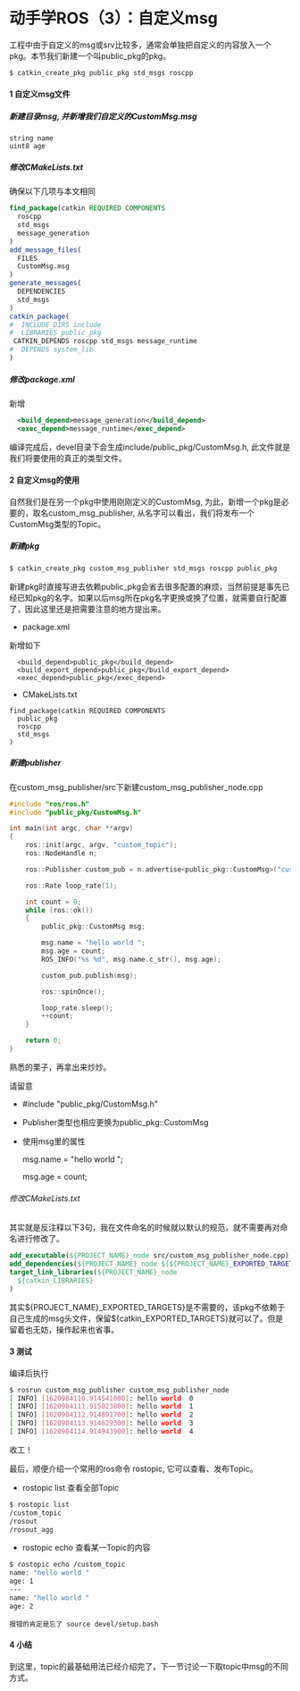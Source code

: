 # 动手学ROS（3）：自定义msg

工程中由于自定义的msg或srv比较多，通常会单独把自定义的内容放入一个pkg。本节我们新建一个叫public_pkg的pkg。

```bash
$ catkin_create_pkg public_pkg std_msgs roscpp
```

#### 1 自定义msg文件

##### 新建目录msg, 并新增我们自定义的CustomMsg.msg

```
string name
uint8 age
```

##### 修改CMakeLists.txt

确保以下几项与本文相同

```cmake
find_package(catkin REQUIRED COMPONENTS
  roscpp
  std_msgs
  message_generation
)
add_message_files(
  FILES
  CustomMsg.msg
)
generate_messages(
  DEPENDENCIES
  std_msgs
)
catkin_package(
#  INCLUDE_DIRS include
#  LIBRARIES public_pkg
 CATKIN_DEPENDS roscpp std_msgs message_runtime
#  DEPENDS system_lib
)
```

##### 修改package.xml

新增

```xml
  <build_depend>message_generation</build_depend>
  <exec_depend>message_runtime</exec_depend>
```

编译完成后，devel目录下会生成include/public_pkg/CustomMsg.h, 此文件就是我们将要使用的真正的类型文件。

#### 2 自定义msg的使用

自然我们是在另一个pkg中使用刚刚定义的CustomMsg, 为此，新增一个pkg是必要的，取名custom_msg_publisher, 从名字可以看出，我们将发布一个CustomMsg类型的Topic。

##### 新建pkg

```bash
$ catkin_create_pkg custom_msg_publisher std_msgs roscpp public_pkg
```

新建pkg时直接写进去依赖public_pkg会省去很多配置的麻烦，当然前提是事先已经已知pkg的名字。如果以后msg所在pkg名字更换或换了位置，就需要自行配置了，因此这里还是把需要注意的地方提出来。

- package.xml

新增如下

```
  <build_depend>public_pkg</build_depend>
  <build_export_depend>public_pkg</build_export_depend>
  <exec_depend>public_pkg</exec_depend>
```

- CMakeLists.txt

```
find_package(catkin REQUIRED COMPONENTS
  public_pkg
  roscpp
  std_msgs
)

```



##### 新建publisher

在custom_msg_publisher/src下新建custom_msg_publisher_node.cpp

```c++
#include "ros/ros.h"
#include "public_pkg/CustomMsg.h"

int main(int argc, char **argv)
{
    ros::init(argc, argv, "custom_topic");
    ros::NodeHandle n;

    ros::Publisher custom_pub = n.advertise<public_pkg::CustomMsg>("custom_topic", 100);

    ros::Rate loop_rate(1);

    int count = 0;
    while (ros::ok())
    {
        public_pkg::CustomMsg msg;

        msg.name = "hello world ";
        msg.age = count;
        ROS_INFO("%s %d", msg.name.c_str(), msg.age);

        custom_pub.publish(msg);

        ros::spinOnce();

        loop_rate.sleep();
        ++count;
    }

    return 0;
}
```

熟悉的栗子，再拿出来炒炒。

请留意

- #include "public_pkg/CustomMsg.h"

- Publisher类型也相应更换为public_pkg::CustomMsg

- 使用msg里的属性

  msg.name = "hello world ";

  msg.age = count;

###### 修改CMakeLists.txt

其实就是反注释以下3句，我在文件命名的时候就以默认的规范，就不需要再对命名进行修改了。

```cmake
add_executable(${PROJECT_NAME}_node src/custom_msg_publisher_node.cpp)
add_dependencies(${PROJECT_NAME}_node ${${PROJECT_NAME}_EXPORTED_TARGETS} ${catkin_EXPORTED_TARGETS})
target_link_libraries(${PROJECT_NAME}_node
  ${catkin_LIBRARIES}
)
```

其实${PROJECT_NAME}_EXPORTED_TARGETS}是不需要的，该pkg不依赖于自己生成的msg头文件，保留${catkin_EXPORTED_TARGETS}就可以了。但是留着也无妨，操作起来也省事。

#### 3 测试

编译后执行

```bash
$ rosrun custom_msg_publisher custom_msg_publisher_node
[ INFO] [1620984110.914541000]: hello world  0
[ INFO] [1620984111.915023800]: hello world  1
[ INFO] [1620984112.914891700]: hello world  2
[ INFO] [1620984113.914629300]: hello world  3
[ INFO] [1620984114.914943900]: hello world  4
```

收工！

最后，顺便介绍一个常用的ros命令 rostopic, 它可以查看、发布Topic。

- rostopic list 查看全部Topic

```bash
$ rostopic list
/custom_topic
/rosout
/rosout_agg
```

- rostopic echo 查看某一Topic的内容

```bash
$ rostopic echo /custom_topic 
name: "hello world "
age: 1
---
name: "hello world "
age: 2
```

`报错的肯定是忘了 source devel/setup.bash`

#### 4 小结

到这里，topic的最基础用法已经介绍完了，下一节讨论一下取topic中msg的不同方式。